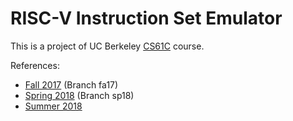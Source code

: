 # RISC-V Instruction Set Emulator
This is a project of UC Berkeley [CS61C](https://cs61c.org/) course.


References:
 - [Fall 2017](http://www-inst.eecs.berkeley.edu/~cs61c/fa17/projs/01) (Branch fa17)
 - [Spring 2018](http://www-inst.eecs.berkeley.edu/~cs61c/sp18/projs/02-1/) (Branch sp18)
 - [Summer 2018](http://www-inst.eecs.berkeley.edu/~cs61c/su18/projs/02-1/)
 